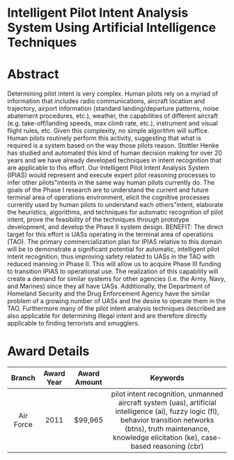 
Intelligent Pilot Intent Analysis System Using Artificial Intelligence Techniques
=================================================================================

# Abstract


Determining pilot intent is very complex.  Human pilots rely on a myriad of information that includes radio communications, aircraft location and trajectory, airport information (standard landing/departure patterns, noise abatement procedures, etc.), weather, the capabilities of different aircraft (e.g. take-off/landing speeds, max climb rate, etc.), instrument and visual flight rules, etc.  Given this complexity, no simple algorithm will suffice.   Human pilots routinely perform this activity, suggesting that what is required is a system based on the way those pilots reason.  Stottler Henke has studied and automated this kind of human decision making for over 20 years and we have already developed techniques in intent recognition that are applicable to this effort.  Our Intelligent Pilot Intent Analysis System (IPIAS) would represent and execute expert pilot reasoning processes to infer other pilots&quot;intents in the same way human pilots currently do.    The goals of the Phase I research are to understand the current and future terminal area of operations environment, elicit the cognitive processes currently used by human pilots to understand each others&quot;intent, elaborate the heuristics, algorithms, and techniques for automatic recognition of pilot intent, prove the feasibility of the techniques through prototype development, and develop the Phase II system design.    BENEFIT:  The direct target for this effort is UASs operating in the terminal area of operations (TAO).  The primary commercialization plan for IPIAS relative to this domain will be to demonstrate a significant potential for automatic, intelligent pilot intent recognition, thus improving safety related to UASs in the TAO with reduced manning in Phase II.  This will allow us to acquire Phase III funding to transition IPIAS to operational use.  The realization of this capability will create a demand for similar systems for other agencies (i.e. the Army, Navy, and Marines) since they all have UASs.  Additionally, the Department of Homeland Security and the Drug Enforcement Agency have the similar problem of a growing number of UASs and the desire to operate them in the TAO.  Furthermore many of the pilot intent analysis techniques described are also applicable for determining illegal intent and are therefore directly applicable to finding terrorists and smugglers.  

# Award Details

|Branch|Award Year|Award Amount|Keywords|
| :---: | :---: | :---: | :---: |
|Air Force|2011|$99,965|pilot intent recognition, unmanned aircraft system (uas), artificial intelligence (ai), fuzzy logic (fl), behavior transition networks (btns), truth maintenance, knowledge elicitation (ke), case-based reasoning (cbr)|
